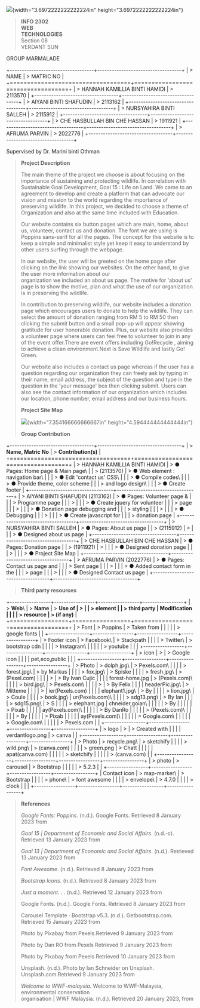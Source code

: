 ![](vertopal_f8d58b501e754a5aacabe927801c9aa8/media/image1.png){width="3.6972222222222224in"
height="3.6972222222222224in"}

> **INFO 2302**\
> **WEB**\
> **TECHNOLOGIES**\
> Section 08\
> VERDANT SUN

GROUP MARMALADE

+-----------------------------------+-----------------------------------+
| > NAME                            | > MATRIC NO                       |
+===================================+===================================+
| > HANNAH KAMILLIA BINTI HAMIDI    | > 2113570                         |
+-----------------------------------+-----------------------------------+
| > AIYANI BINTI SHAFUDIN           | > 2113162                         |
+-----------------------------------+-----------------------------------+
| > NURSYAHIRA BINTI SALLEH         | > 2115912                         |
+-----------------------------------+-----------------------------------+
| > CHE HASBULLAH BIN CHE HASSAN    | > 1911921                         |
+-----------------------------------+-----------------------------------+
| > AFRUMA PARVIN                   | > 2022776                         |
+-----------------------------------+-----------------------------------+

Supervised by Dr. Marini binti Othman

> **Project Description**
>
> The main theme of the project we choose is about focusing on the
> importance of sustaining and protecting wildlife. In correlation with
> Sustainable Goal Development, Goal 15 : Life on Land. We came to an
> agreement to develop and create a platform that can advocate our
> vision and mission to the world regarding the importance of preserving
> wildlife. In this project, we decided to choose a theme of
> Organization and also at the same time included with Education.
>
> Our website contains six button pages which are main, home, about us,
> volunteer, contact us and donation. The font we are using is Poppins
> sans-serif for all the pages. The concept for this website is to keep
> a simple and minimalist style yet keep it easy to understand by other
> users surfing through the webpage.
>
> In our website, the user will be greeted on the home page after
> clicking on the link showing our websites. On the other hand, to give
> the user more information about our\
> organization we included an about us page. The motive for 'about us'
> page is to show the motive, plan and what the use of our organization
> is in preserving the wildlife.
>
> In contribution to preserving wildlife, our website includes a
> donation page which encourages users to donate to help the wildlife.
> They can select the amount of donation ranging from RM 5 to RM 50 then
> clicking the submit button and a small pop-up will appear showing
> gratitude for user honorable donation. Plus, our website also provides
> a volunteer page where users can feel free to volunteer to join in any
> of the event offer.There are event offers including Go!Recycle ,
> aiming to achieve a clean environment.Next is Save Wildlife and lastly
> Go! Green.
>
> Our website also includes a contact us page whereas if the user has a
> question regarding our organization they can freely ask by typing in
> their name, email address, the subject of the question and type in the
> question in the 'your message' box then clicking submit. Users can
> also see the contact information of our organization which includes
> our location, phone number, email address and our business hours.
>
> **Project Site Map**
>
> ![](vertopal_f8d58b501e754a5aacabe927801c9aa8/media/image2.png){width="7.354166666666667in"
> height="4.594444444444444in"}
>
> **Group Contribution**

+-----------------------------------+-----------------------------------+
| > **Name, Matric No**             | > **Contribution(s)**             |
+===================================+===================================+
| > HANNAH KAMILLIA BINTI HAMIDI    | > ● Pages: Home page & Main page\ |
| > (2113570)                       | > ● Web element : navigation bar\ |
|                                   | > ● Edit 'contact us' CSS\        |
|                                   | > ● Compile codes\                |
|                                   | > ● Provide theme, color scheme   |
|                                   | > and logo design\                |
|                                   | > ● Create footer                 |
+-----------------------------------+-----------------------------------+
| > AIYANI BINTI SHAFUDIN (2113162) | > ● Pages: Volunteer page &       |
|                                   | > Programme page                  |
|                                   | >                                 |
|                                   | > ● Create jquery for volunteer   |
|                                   | > page                            |
|                                   | >                                 |
|                                   | > ● Donation page debugging and   |
|                                   | > styling                         |
|                                   | >                                 |
|                                   | > ● Debugging                     |
|                                   | >                                 |
|                                   | > ● Create javascript for         |
|                                   | > donation page                   |
+-----------------------------------+-----------------------------------+
| > NURSYAHIRA BINTI SALLEH         | > ● Pages: About us page          |
| > (2115912)                       | >                                 |
|                                   | > ● Designed about us page        |
+-----------------------------------+-----------------------------------+
| > CHE HASBULLAH BIN CHE HASSAN    | > ● Pages: Donation page          |
| > (1911921)                       | >                                 |
|                                   | > ● Designed donation page        |
|                                   | >                                 |
|                                   | > ● Project Site Map              |
+-----------------------------------+-----------------------------------+
| > AFRUMA PARVIN (2022776)         | > ● Pages: Contact us page and    |
|                                   | > Sent page                       |
|                                   | >                                 |
|                                   | > ● Added contact form in the     |
|                                   | > page                            |
|                                   | >                                 |
|                                   | > ● Designed Contact us page      |
+-----------------------------------+-----------------------------------+

> **Third party resources**

+-----------------+-----------------+-----------------+-----------------+
| > **Web**\      | > **Name**      | > **Use of      | >               |
| > **element**   |                 | > third party   |  **Modification |
|                 |                 | > resource**    | > (if any)**    |
+=================+=================+=================+=================+
| > Font          | > Poppins       | > Taken from    |                 |
|                 |                 | > google fonts  |                 |
+-----------------+-----------------+-----------------+-----------------+
| > Footer icon   | > Facebook\     | > Stackpath     |                 |
|                 | > Twitter\      | > bootstrap cdn |                 |
|                 | > Instagram\    |                 |                 |
|                 | > youtube       |                 |                 |
+-----------------+-----------------+-----------------+-----------------+
| > icon          | >               | > Google icon   |                 |
|                 |  pet,eco,public |                 |                 |
+-----------------+-----------------+-----------------+-----------------+
| > Photo         | > dolph.jpg\    | > Pexels.com\   |                 |
|                 | > forest.jpg\   | > by Markus     |                 |
|                 | > fox.jpg\      | > Spiske        |                 |
|                 | > fresh.jpg\    | > (Pexel.com)   |                 |
|                 | >               | > By Ivan Cujic |                 |
|                 | forest-home.jpg | > (Pexels.com)\ |                 |
|                 | > bird.jpg\     | > Pexels.com\   |                 |
|                 | >               | > By Felix      |                 |
|                 |  headerPic.jpg\ | > Mitteme       |                 |
|                 | >               | ier(Pexels.com) |                 |
|                 |  elephant1.jpg\ | > By            |                 |
|                 | > lion.jpg\     | > Coule         |                 |
|                 | > book.jpg\     | ur(Pexels.com)\ |                 |
|                 | > sdg13.png\    | > By Ian        |                 |
|                 | > sdg15.png\    | > S             |                 |
|                 | > elephant.jpg  | chneider,goian\ |                 |
|                 |                 | > By            |                 |
|                 |                 | > Pixab         |                 |
|                 |                 | ay(Pexels.com)\ |                 |
|                 |                 | > By DanRo      |                 |
|                 |                 | > (Pexels.com)\ |                 |
|                 |                 | > By            |                 |
|                 |                 | > Pixab         |                 |
|                 |                 | ay(Pexels.com)\ |                 |
|                 |                 | > Google.com\   |                 |
|                 |                 | > Google.com\   |                 |
|                 |                 | > Pexels.com    |                 |
+-----------------+-----------------+-----------------+-----------------+
| > logo          | >               | > Created with  |                 |
|                 | verdantlogo.png | > canva         |                 |
+-----------------+-----------------+-----------------+-----------------+
| > Photo         | > recycle.png\  | > sketchify     |                 |
|                 | > wild.png\     | > (canva.com)   |                 |
|                 | > green.png     | > Chatt         |                 |
|                 |                 | apat(canva.com) |                 |
|                 |                 | > sketchify     |                 |
|                 |                 | > (canva.com)   |                 |
+-----------------+-----------------+-----------------+-----------------+
| > photo         | > carousel      | > Bootstrap     |                 |
|                 |                 | > 5.2.3         |                 |
+-----------------+-----------------+-----------------+-----------------+
| Contact icon    | > map-marker\   | > Bootstrap     |                 |
|                 | > phone\        | > font awesome  |                 |
|                 | > envelope\     | > 4.7.0         |                 |
|                 | > clock         |                 |                 |
+-----------------+-----------------+-----------------+-----------------+

> **References**
>
> *Google Fonts: Poppins*. (n.d.). Google Fonts. Retrieved 8 January
> 2023 from
>
> *Goal 15 \| Department of Economic and Social Affairs*. (n.d.-c).
> Retrieved 13 January 2023 from
>
> *Goal 13 \| Department of Economic and Social Affairs*. (n.d.).
> Retrieved 13 January 2023 from
>
> *Font Awesome*. (n.d.). Retrieved 8 January 2023 from
>
> *Bootstrap Icons*. (n.d.). Retrieved 8 January 2023 from
>
> *Just a moment. . .* (n.d.). Retrieved 12 January 2023 from
>
> Google Fonts. (n.d.). Google Fonts. Retrieved 8 January 2023 from
>
> Carousel Template · Bootstrap v5.3. (n.d.). Getbootstrap.com.
> Retrieved 15 January 2023 from
>
> Photo by Pixabay from Pexels.Retrieved 9 January 2023 from
>
> Photo by Dan RO from Pexels Retrieved 9 January 2023 from
>
> Photo by Pixabay from Pexels Retrieved 10 January 2023 from
>
> Unsplash. (n.d.). Photo by Ian Schneider on Unsplash.
> Unsplash.com.Retrieved 9 January 2023 from
>
> *Welcome to WWF-malaysia*. Welcome to WWF-Malaysia, environmental
> conservation\
> organisation \| WWF Malaysia. (n.d.). Retrieved 20 January 2023, from
